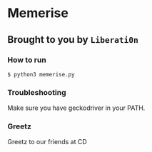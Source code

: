 # Memerise
## Brought to you by `Liberati0n`

### How to run
`$ python3 memerise.py`

### Troubleshooting
Make sure you have geckodriver in your PATH.

### Greetz
Greetz to our friends at CD
